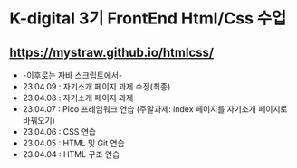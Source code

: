 # K-digital 3기 FrontEnd Html/Css 수업
## https://mystraw.github.io/htmlcss/
+ -이후로는 자바 스크립트에서-  
+ 23.04.09 : 자기소개 페이지 과제 수정(최종)
+ 23.04.08 : 자기소개 페이지 과제
+ 23.04.07 : Pico 프레임워크 연습 (주말과제: index 페이지를 자기소개 페이지로 바꿔오기)
+ 23.04.06 : CSS 연습
+ 23.04.05 : HTML 및 Git 연습
+ 23.04.04 : HTML 구조 연습
